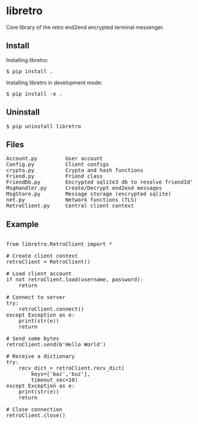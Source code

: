 # libretro

Core library of the retro end2end encrypted terminal messenger.


## Install
Installing libretro:
<pre>
$ pip install .
</pre>

Installing libretro in development mode:
<pre>
$ pip install -e .
</pre>

## Uninstall
<pre>
$ pip uninstall libretro
</pre>


## Files
<pre>
Account.py         User account
Config.py          Client configs
crypto.py          Crypto and hash functions
Friend.py          Friend class
FriendDb.py        Encrypted sqlite3 db to resolve friendId's to names
MsgHandler.py      Create/Decrypt end2end messages
MsgStore.py        Message storage (encrypted sqlite)
net.py             Network functions (TLS)
RetroClient.py     Central client context
</pre>

## Example
<pre>

from libretro.RetroClient import *

# Create client context
retroClient = RetroClient()

# Load client account
if not retroClient.load(username, password):
	return

# Connect to server
try:
	retroClient.connect()
except Exception as e:
	print(str(e))
	return

# Send some bytes
retroClient.send(b'Hello World')

# Receive a dictionary
try:
	recv_dict = retroClient.recv_dict(
		keys=['baz','buz'],
		timeout_sec=10)
except Exception as e:
	print(str(e))
	return

# Close connection
retroClient.close()
</pre>

